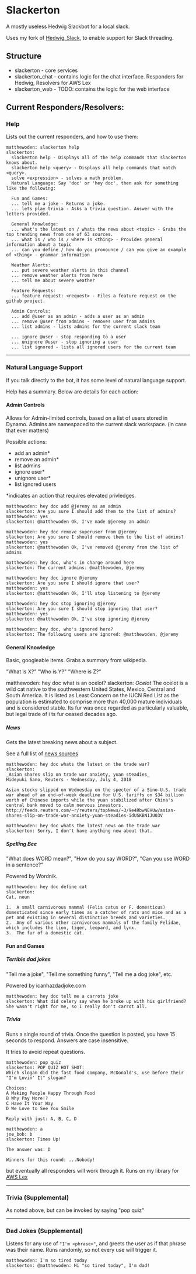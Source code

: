 # Slackerton

A mostly useless Hedwig Slackbot for a local slack.

Uses my fork of [Hedwig_Slack](https://github.com/matthewoden/hedwig_slack), to enable support for Slack threading.

## Structure

- slackerton - core services
- slackerton_chat - contains logic for the chat interface. Responders for Hedwig, Resolvers for AWS Lex
- slackerton_web - TODO: contains the logic for the web interface

## Current Responders/Resolvers:

### Help

Lists out the current responders, and how to use them:

```
matthewoden: slackerton help
slackerton:
  slackerton help - Displays all of the help commands that slackerton knows about.
  slackerton help <query> - Displays all help commands that match <query>.
  solve <expression> - solves a math problem.
  Natural Language: Say 'doc' or 'hey doc', then ask for something like the following:

  Fun and Games:
  ... tell me a joke - Returns a joke.
  ... lets play trivia - Asks a trivia question. Answer with the letters provided.

  General Knowledge:
  ... what's the latest on / whats the news about <topic> - Grabs the top trending news from one of 63 sources.
  ... what is / who is / where is <thing> - Provides general information about a topic
  ... can you define / how do you pronounce / can you give an example of <thing> - grammar information

  Weather Alerts:
  ... put severe weather alerts in this channel
  ... remove weather alerts from here
  ... tell me about severe weather

  Feature Requests:
  ... feature request: <request> - Files a feature request on the github project.

  Admin Controls:
  ... add @user as an admin - adds a user as an admin
  ... remove @user from admins - removes user from admins
  ... list admins - lists admins for the current slack team

  ... ignore @user - stop responding to a user
  ... unignore @user - stop ignoring a user
  ... list ignored - lists all ignored users for the current team
```

---

### Natural Language Support

If you talk directly to the bot, it has some level of natural language support.

Help has a summary. Below are details for each action:

#### Admin Controls

Allows for Admin-limited controls, based on a list of users stored in Dynamo. Admins are namespaced to the current slack workspace. (in case that ever matters)

Possible actions:

- add an admin\*
- remove an admin\*
- list admins
- ignore user\*
- unignore user\*
- list ignored users

\*indicates an action that requires elevated privledges.

```
matthewoden: hey doc add @jeremy as an admin
slackerton: Are you sure I should add them to the list of admins?
matthewoden: yes
slackerton: @matthewoden Ok, I've made @jeremy an admin
```

```
matthewoden: hey doc remove superuser from @jeremy
slackerton: Are you sure I should remove them to the list of admins?
matthewoden: yes
slackerton: @matthewoden Ok, I've removed @jeremy from the list of admins
```

```
matthewoden: hey doc, who's in charge around here
slackerton: The current admins: @matthewoden, @jeremy
```

```
matthewoden: hey doc ignore @jeremy
slackerton: Are you sure I should ignore that user?
matthewoden: yes
slackerton: @matthewoden Ok, I'll stop listening to @jeremy
```

```
matthewoden: hey doc stop ignoring @jeremy
slackerton: Are you sure I should stop ignoring that user?
matthewoden: yes
slackerton: @matthewoden Ok, I've stop ignoring @jeremy
```

```
matthewoden: hey doc, who's ignored here?
slackerton: The following users are ignored: @matthewoden, @jeremy
```

#### General Knowledge

Basic, googleable items. Grabs a summary from wikipedia.

"What is X?" "Who is Y?" "Where is Z?"

matthewoden: hey doc what is an ocelot?
slackerton:
_Ocelot_
The ocelot is a wild cat native to the southwestern United States, Mexico, Central and South America. It is listed as Least Concern on the IUCN Red List as the population is estimated to comprise more than 40,000 mature individuals and is considered stable. Its fur was once regarded as particularly valuable, but legal trade of i
ts fur ceased decades ago.

##### News

Gets the latest breaking news about a subject.

See a full list of [news sources](NEWSSOURCES.md)

```
matthewoden: hey doc whats the latest on the trade war?
slackerton:
_Asian shares slip on trade war anxiety, yuan steadies_
Hideyuki Sano, Reuters - Wednesday, July 4, 2018

Asian stocks slipped on Wednesday on the specter of a Sino-U.S. trade war ahead of an end-of-week deadline for U.S. tariffs on $34 billion worth of Chinese imports while the yuan stabilized after China's central bank moved to calm nervous investors.
http://feeds.reuters.com/~r/reuters/topNews/~3/9e4RbwNEHUw/asian-shares-slip-on-trade-war-anxiety-yuan-steadies-idUSKBN1JU03V

matthewoden: hey doc whats the latest news on the trade war
slackerton: Sorry, I don't have anything new about that.
```

##### Spelling Bee

"What does WORD mean?", "How do you say WORD?", "Can you use WORD in a sentence?"

Powered by Wordnik.

```
matthewoden: hey doc define cat
slackerton:
Cat, noun

1.  A small carnivorous mammal (Felis catus or F. domesticus) domesticated since early times as a catcher of rats and mice and as a pet and existing in several distinctive breeds and varieties.
2.  Any of various other carnivorous mammals of the family Felidae, which includes the lion, tiger, leopard, and lynx.
3.  The fur of a domestic cat.
```

#### Fun and Games

##### Terrible dad jokes

"Tell me a joke", "Tell me something funny", "Tell me a dog joke", etc.

Powered by icanhazdadjoke.com

```
matthewoden: hey doc tell me a carrots joke
slackerton: What did celery say when he broke up with his girlfriend? She wasn't right for me, so I really don't carrot all.
```

##### Trivia

Runs a single round of trivia. Once the question is posted, you have 15 seconds to respond. Answers are case insensitive.

It tries to avoid repeat questions.

```
matthewoden: pop quiz
slackerton: POP QUIZ HOT SHOT:
Which slogan did the fast food company, McDonald's, use before their "I'm Lovin' It" slogan?

Choices:
A Making People Happy Through Food
B Why Pay More!?
C Have It Your Way
D We Love to See You Smile

Reply with just: A, B, C, D

matthewoden: a
joe_bob: b
slackerton: Times Up!

The answer was: D

Winners for this round: ...Nobody!
```

but eventually all responders will work through it. Runs on my library for [AWS Lex](https://github.com/matthewoden/lex)

---

### Trivia (Supplemental)

As noted above, but can be invoked by saying "pop quiz"

---

### Dad Jokes (Supplemental)

Listens for any use of `"I'm <phrase>"`, and greets the user as if that phrase was their name. Runs randomly, so not every use will trigger it.

```
matthewoden: I'm so tired today
slackerton: @matthewoden: Hi "so tired today", I'm dad!
```
